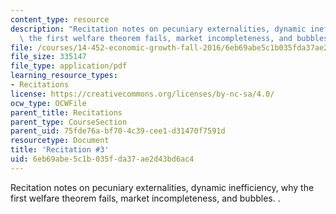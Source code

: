```yaml
---
content_type: resource
description: "Recitation notes on pecuniary externalities, dynamic inefficiency, why\
  \ the first welfare theorem fails, market incompleteness, and bubbles.\r\n."
file: /courses/14-452-economic-growth-fall-2016/6eb69abe5c1b035fda37ae2d43bd6ac4_MIT14_452F16_rec3.pdf
file_size: 335147
file_type: application/pdf
learning_resource_types:
- Recitations
license: https://creativecommons.org/licenses/by-nc-sa/4.0/
ocw_type: OCWFile
parent_title: Recitations
parent_type: CourseSection
parent_uid: 75fde76a-bf70-4c39-cee1-d31470f7591d
resourcetype: Document
title: 'Recitation #3'
uid: 6eb69abe-5c1b-035f-da37-ae2d43bd6ac4
---
```

Recitation notes on pecuniary externalities, dynamic inefficiency, why the first welfare theorem fails, market incompleteness, and bubbles.
.